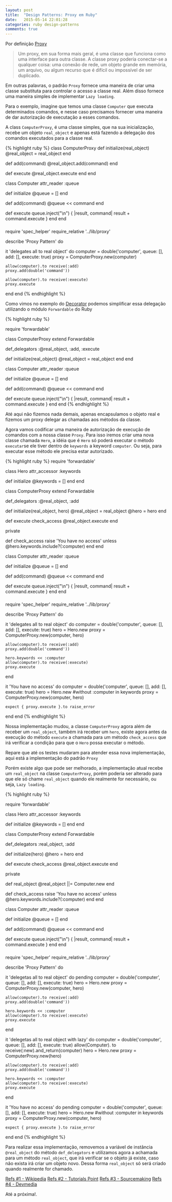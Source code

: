 ```yaml
---
layout: post
title:  "Design Patterns: Proxy em Ruby"
date:   2015-05-14 22:01:28
categories: ruby design-patterns
comments: true
---
```


Por definição [Proxy](http://pt.wikipedia.org/wiki/Proxy_%28padr%C3%B5es_de_projeto%29)

> Um proxy, em sua forma mais geral, é uma classe que funciona como uma interface para outra classe. A classe proxy poderia conectar-se a qualquer coisa: uma conexão de rede, um objeto grande em memória, um arquivo, ou algum recurso que é difícil ou impossível de ser duplicado.

Em outras palavras, o padrão `Proxy` fornece uma maneira de criar uma classe substituta para controlar o acesso a classe real. Além disso fornece uma maneira simples de implementar `Lazy loading`.

Para o exemplo, imagine que temos uma classe `Computer` que executa determinados comandos, e nesse caso precisamos fornecer uma maneira de dar autorização de executação a esses comandos.

A class `ComputerProxy`, é uma classe simples, que na sua inicialização, recebe um objeto `real_object` e apenas está fazendo a delegação dos comandos executados para a classe real.

{% highlight ruby %}
class ComputerProxy
  def initialize(real_object)
    @real_object = real_object
  end

  def add(command)
    @real_object.add(command)
  end

  def execute
    @real_object.execute
  end
end


class Computer
  attr_reader :queue

  def initialize
    @queue = []
  end

  def add(command)
    @queue << command
  end

  def execute
    queue.inject("\n") { |result, command| result + command.execute }
  end
end

###

require 'spec_helper'
require_relative '../lib/proxy'

describe 'Proxy Pattern' do

  it 'delegates all to real object' do
    computer = double('computer', queue: [], add: [], execute: true)
    proxy = ComputerProxy.new(computer)

    allow(computer).to receive(:add)
    proxy.add(double('command'))

    allow(computer).to receive(:execute)
    proxy.execute
  end
end
{% endhighlight %}

Como vimos no exemplo do [Decorator](http://lccezinha.github.io/ruby/design-patterns/2015/05/11/decorator-em-ruby.html) podemos simplificar essa delegação utilizando o módulo `Forwardable` do Ruby

{% highlight ruby %}

require 'forwardable'

class ComputerProxy
  extend Forwardable

  def_delegators :@real_object, :add, :execute

  def initialize(real_object)
    @real_object = real_object
  end
end


class Computer
  attr_reader :queue

  def initialize
    @queue = []
  end

  def add(command)
    @queue << command
  end

  def execute
    queue.inject("\n") { |result, command| result + command.execute }
  end
end
{% endhighlight %}

Até aqui não fizemos nada demais, apenas encapsulamos o objeto real e fizemos um proxy delegar as chamadas aos métodos da classe.

Agora vamos codificar uma maneira de autorização de execução de comandos com a nossa classe `Proxy`. Para isso iremos criar uma nova classe chamada `Hero`, a idéia que é `Hero` só poderá executar o método `executar`se ele tiver dentro de `keywords` a keyword `computer`. Ou seja, para executar esse método ele precisa estar autorizado.

{% highlight ruby %}
require 'forwardable'

class Hero
  attr_accessor :keywords

  def initialize
    @keywords = []
  end
end

class ComputerProxy
  extend Forwardable

  def_delegators :@real_object, :add

  def initialize(real_object, hero)
    @real_object = real_object
    @hero = hero
  end

  def execute
    check_access
    @real_object.execute
  end

  private

  def check_access
    raise 'You have no access' unless @hero.keywords.include?(:computer)
  end
end

class Computer
  attr_reader :queue

  def initialize
    @queue = []
  end

  def add(command)
    @queue << command
  end

  def execute
    queue.inject("\n") { |result, command| result + command.execute }
  end
end

###

require 'spec_helper'
require_relative '../lib/proxy'

describe 'Proxy Pattern' do

  it 'delegates all to real object' do
    computer = double('computer', queue: [], add: [], execute: true)
    hero = Hero.new
    proxy = ComputerProxy.new(computer, hero)

    allow(computer).to receive(:add)
    proxy.add(double('command'))

    hero.keywords << :computer
    allow(computer).to receive(:execute)
    proxy.execute
  end

  it 'You have no access' do
    computer = double('computer', queue: [], add: [], execute: true)
    hero = Hero.new #without :computer in keywords
    proxy = ComputerProxy.new(computer, hero)

    expect { proxy.execute }.to raise_error
  end
end
{% endhighlight %}

Nossa implementação mudou, a classe `ComputerProxy` agora além de receber um `real_object`, também irá receber um `hero`, existe agora antes da execução do método `execute` a chamada para um método `check_access` que irá verificar a condição para que o `Hero` possa executar o método.

Repare que até os testes mudaram para atender essa nova implementação, aqui está a implementação do padrão `Proxy`

Porém existe algo que pode ser melhorado, a implementação atual recebe um `real_object` na classe `ComputerProxy`, porém poderia ser alterado para que ele só chame `real_object` quando ele realmente for necessário, ou seja, `Lazy loading`.

{% highlight ruby %}

require 'forwardable'

class Hero
  attr_accessor :keywords

  def initialize
    @keywords = []
  end
end

class ComputerProxy
  extend Forwardable

  def_delegators :real_object, :add

  def initialize(hero)
    @hero = hero
  end

  def execute
    check_access
    @real_object.execute
  end

  private

  def real_object
    @real_object ||= Computer.new
  end

  def check_access
    raise 'You have no access' unless @hero.keywords.include?(:computer)
  end
end

class Computer
  attr_reader :queue

  def initialize
    @queue = []
  end

  def add(command)
    @queue << command
  end

  def execute
    queue.inject("\n") { |result, command| result + command.execute }
  end
end

###

require 'spec_helper'
require_relative '../lib/proxy'

describe 'Proxy Pattern' do

  it 'delegetas all to real object' do
    pending
    computer = double('computer', queue: [], add: [], execute: true)
    hero = Hero.new
    proxy = ComputerProxy.new(computer, hero)

    allow(computer).to receive(:add)
    proxy.add(double('command'))

    hero.keywords << :computer
    allow(computer).to receive(:execute)
    proxy.execute
  end

  it 'delegetas all to real object with lazy' do
    computer = double('computer', queue: [], add: [], execute: true)
    allow(Computer). to receive(:new).and_return(computer)
    hero = Hero.new
    proxy = ComputerProxy.new(hero)

    allow(computer).to receive(:add)
    proxy.add(double('command'))

    hero.keywords << :computer
    allow(computer).to receive(:execute)
    proxy.execute
  end

  it 'You have no access' do
    pending
    computer = double('computer', queue: [], add: [], execute: true)
    hero = Hero.new #without :computer in keywords
    proxy = ComputerProxy.new(computer, hero)

    expect { proxy.execute }.to raise_error
  end
end
{% endhighlight %}

Para realizar essa implementação, removemos a variável de instância `@real_object` do método `def_delegators` e utilizamos agora a achamada para um método `real_object`, que irá verificar se o objeto já existe, caso não exista irá criar um objeto novo. Dessa forma `real_object` só será criado quando realmente for chamado.

[Refs #1 - Wikipedia](http://pt.wikipedia.org/wiki/Proxy_%28padr%C3%B5es_de_projeto%29)
[Refs #2 - Tutorials Point](http://www.tutorialspoint.com/design_pattern/decorator_pattern.htm)
[Refs #3 - Sourcemaking](https://sourcemaking.com/design_patterns/proxy)
[Refs #4 - Devmedia](http://www.devmedia.com.br/conheca-o-pattern-proxy-gof-gang-of-four/4066)

Até a próxima!.
